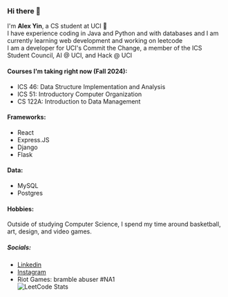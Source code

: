 ### Hi there 👋

I'm **Alex Yin**, a CS student at UCI 🐜  
I have experience coding in Java and Python and with databases and I am currently learning web development and working on leetcode  
I am a developer for UCI's Commit the Change, a member of the ICS Student Council, AI @ UCI, and Hack @ UCI
#### Courses I'm taking right now (Fall 2024):  
- ICS 46: Data Structure Implementation and Analysis
- ICS 51: Introductory Computer Organization
- CS 122A: Introduction to Data Management
#### Frameworks:  
- React
- Express.JS
- Django
- Flask
#### Data:  
- MySQL
- Postgres
#### Hobbies:  
Outside of studying Computer Science, I spend my time around basketball, art, design, and video games.  
##### Socials:  
- [Linkedin](https://www.linkedin.com/in/alexander-yin-55314b248)
- [Instagram](https://www.instagram.com/ale.xyin)
- Riot Games: bramble abuser #NA1  
![LeetCode Stats](https://leetcard.jacoblin.cool/alexyyyy?theme=dark&font=IBM%20Plex%20Mono)
<!--
**alexy-ok/alexy-ok** is a ✨ _special_ ✨ repository because its `README.md` (this file) appears on your GitHub profile.

Here are some ideas to get you started:

- 🔭 I’m currently working on ...
- 🌱 I’m currently learning ...
- 👯 I’m looking to collaborate on ...
- 🤔 I’m looking for help with ...
- 💬 Ask me about ...
- 📫 How to reach me: ...
- 😄 Pronouns: ...
- ⚡ Fun fact: ...
-->
